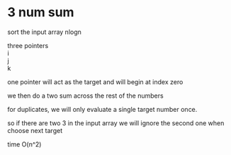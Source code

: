 
# 3 num sum

sort the input array nlogn

three pointers \
i \
j \
k 

one pointer will act as the target
and will begin at index zero

we then do a two sum across the rest of the numbers

for duplicates, we will only evaluate a single target number once.

so if there are two 3 in the input array
we will ignore the second one when choose next target

time O(n^2)
